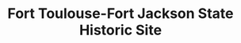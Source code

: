 ---
layout: repo
title: "Fort Toulouse-Fort Jackson State Historic Site"
id: 11183
permalink: repos/11183/
---